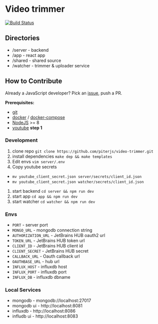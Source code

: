 # Video trimmer
[![Build Status](https://ci.piterjs.org/api/badges/piterjs/video-trimmer/status.svg)](https://ci.piterjs.org/piterjs/video-trimmer)

## Directories
- /server - backend
- /app - react app
- /shared - shared source
- /watcher - trimmer & uploader service

## How to Contribute
Already a JavaScript developer? Pick an [issue](https://yt.piterjs.dev/issues/VT), push a PR.

**Prerequisites:**
- [git](https://git-scm.com/)
- [docker](https://hub.docker.com/search/?type=edition&offering=community) / [docker-compose](https://docs.docker.com/compose/)
- [NodeJS](https;//nodejs.org) >= 8
- [youtube](https://developers.google.com/youtube/v3/quickstart/nodejs) **step 1**

### Development
1. clone repo `git clone https://github.com/piterjs/video-trimmer.git`
1. install dependencies `make dep && make templates`
1. Edit envs `vim server/.env`
1. Copy youtube secrets
  * `mv youtube_client_secret.json server/secrets/client_id.json`
  * `mv youtube_client_secret.json watcher/secrets/client_id.json`
1. start backend `cd server && npm run dev`
1. start app `cd app && npm run dev`
1. start watcher `cd watcher && npm run dev`

### Envs
- `PORT` - server port
- `MONGO_URL` - mongodb connection string
- `AUTHORIZATION_URL` - JetBrains HUB oauth2 url
- `TOKEN_URL` - JetBrains HUB token url
- `CLIENT_ID` - JetBrains HUB client id
- `CLIENT_SECRET` - JetBrains HUB secret
- `CALLBACK_URL` - Oauth callback url
- `OAUTHBASE_URL` - hub url
- `INFLUX_HOST` - influxdb host
- `INFLUX_PORT` - influxdb port
- `INFLUX_DB` - influxdb dbname


### Local Services
- mongodb - mongodb://localhost:27017
- mongodb ui - http://localhost:8081
- influxdb - http://localhost:8086
- infludb ui - http://localhost:8083
